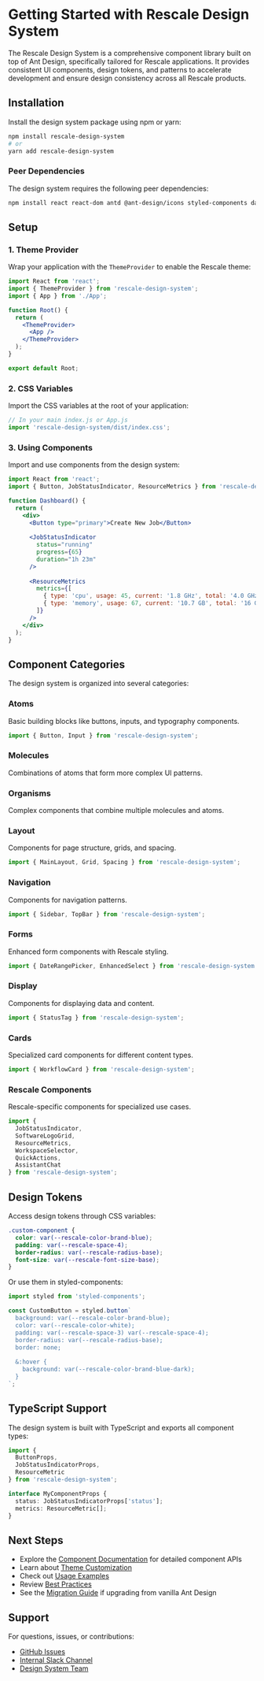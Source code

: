 # Getting Started with Rescale Design System

The Rescale Design System is a comprehensive component library built on top of Ant Design, specifically tailored for Rescale applications. It provides consistent UI components, design tokens, and patterns to accelerate development and ensure design consistency across all Rescale products.

## Installation

Install the design system package using npm or yarn:

```bash
npm install rescale-design-system
# or
yarn add rescale-design-system
```

### Peer Dependencies

The design system requires the following peer dependencies:

```bash
npm install react react-dom antd @ant-design/icons styled-components dayjs
```

## Setup

### 1. Theme Provider

Wrap your application with the `ThemeProvider` to enable the Rescale theme:

```jsx
import React from 'react';
import { ThemeProvider } from 'rescale-design-system';
import { App } from './App';

function Root() {
  return (
    <ThemeProvider>
      <App />
    </ThemeProvider>
  );
}

export default Root;
```

### 2. CSS Variables

Import the CSS variables at the root of your application:

```jsx
// In your main index.js or App.js
import 'rescale-design-system/dist/index.css';
```

### 3. Using Components

Import and use components from the design system:

```jsx
import React from 'react';
import { Button, JobStatusIndicator, ResourceMetrics } from 'rescale-design-system';

function Dashboard() {
  return (
    <div>
      <Button type="primary">Create New Job</Button>
      
      <JobStatusIndicator 
        status="running" 
        progress={65} 
        duration="1h 23m" 
      />
      
      <ResourceMetrics 
        metrics={[
          { type: 'cpu', usage: 45, current: '1.8 GHz', total: '4.0 GHz' },
          { type: 'memory', usage: 67, current: '10.7 GB', total: '16 GB' }
        ]} 
      />
    </div>
  );
}
```

## Component Categories

The design system is organized into several categories:

### Atoms
Basic building blocks like buttons, inputs, and typography components.

```jsx
import { Button, Input } from 'rescale-design-system';
```

### Molecules
Combinations of atoms that form more complex UI patterns.

### Organisms
Complex components that combine multiple molecules and atoms.

### Layout
Components for page structure, grids, and spacing.

```jsx
import { MainLayout, Grid, Spacing } from 'rescale-design-system';
```

### Navigation
Components for navigation patterns.

```jsx
import { Sidebar, TopBar } from 'rescale-design-system';
```

### Forms
Enhanced form components with Rescale styling.

```jsx
import { DateRangePicker, EnhancedSelect } from 'rescale-design-system';
```

### Display
Components for displaying data and content.

```jsx
import { StatusTag } from 'rescale-design-system';
```

### Cards
Specialized card components for different content types.

```jsx
import { WorkflowCard } from 'rescale-design-system';
```

### Rescale Components
Rescale-specific components for specialized use cases.

```jsx
import { 
  JobStatusIndicator,
  SoftwareLogoGrid,
  ResourceMetrics,
  WorkspaceSelector,
  QuickActions,
  AssistantChat 
} from 'rescale-design-system';
```

## Design Tokens

Access design tokens through CSS variables:

```css
.custom-component {
  color: var(--rescale-color-brand-blue);
  padding: var(--rescale-space-4);
  border-radius: var(--rescale-radius-base);
  font-size: var(--rescale-font-size-base);
}
```

Or use them in styled-components:

```jsx
import styled from 'styled-components';

const CustomButton = styled.button`
  background: var(--rescale-color-brand-blue);
  color: var(--rescale-color-white);
  padding: var(--rescale-space-3) var(--rescale-space-4);
  border-radius: var(--rescale-radius-base);
  border: none;
  
  &:hover {
    background: var(--rescale-color-brand-blue-dark);
  }
`;
```

## TypeScript Support

The design system is built with TypeScript and exports all component types:

```typescript
import { 
  ButtonProps, 
  JobStatusIndicatorProps,
  ResourceMetric 
} from 'rescale-design-system';

interface MyComponentProps {
  status: JobStatusIndicatorProps['status'];
  metrics: ResourceMetric[];
}
```

## Next Steps

- Explore the [Component Documentation](./components.md) for detailed component APIs
- Learn about [Theme Customization](./theme-customization.md)
- Check out [Usage Examples](./examples.md)
- Review [Best Practices](./best-practices.md)
- See the [Migration Guide](./migration-guide.md) if upgrading from vanilla Ant Design

## Support

For questions, issues, or contributions:

- [GitHub Issues](https://github.com/rescale/design-system/issues)
- [Internal Slack Channel](#rescale-design-system)
- [Design System Team](mailto:design-system@rescale.com)